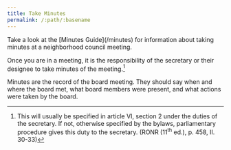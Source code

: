 ```yaml
---
title: Take Minutes
permalink: /:path/:basename
---
```


<aside class="callout" role="complementary" markdown="1">
Take a look
at the [Minutes Guide](/minutes)
for information
about taking minutes
at a neighborhood council meeting.
</aside>

Once you are
in a meeting,
it is the responsibility
of the secretary
or their designee
to take minutes
of the meeting.[^bylawssecretaryminutes]

Minutes are the record
of the board meeting.
They should say
when and where the board met,
what board members were present,
and what actions were taken
by the board.

[^bylawssecretaryminutes]:
    This will usually
    be specified
    in article VI, section 2
    under the duties
    of the secretary.
    If not, otherwise specified
    by the bylaws,
    parliamentary procedure
    gives this duty
    to the secretary.
    (RONR (11<sup>th</sup> ed.), p. 458, II. 30-33)

